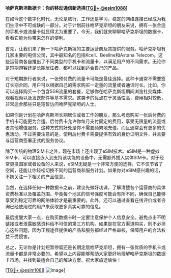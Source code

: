 **哈萨克斯坦数据卡：你的移动通信新选择[[TG💪+ @esim1088](https://t.me/s/esim1088)]**

在如今这个数字化时代，无论是旅行、工作还是学习，稳定的网络连接已经成为我们生活中不可或缺的一部分。对于计划前往哈萨克斯坦的朋友来说，拥有一张合适的手机卡或流量卡就显得尤为重要了。今天，我们就来聊聊哈萨克斯坦的数据卡，看看它能为你带来怎样的便利。

首先，让我们来了解一下哈萨克斯坦的主要运营商及其提供的服务。哈萨克斯坦有几家主要的电信公司，其中最知名的包括Kcell、Beeline和Astana Telecom。这些运营商各自推出了不同类型的手机卡和流量卡，以满足用户的不同需求。无论你是短期游客还是长期居住者，都可以找到适合自己的产品。

对于短期旅行者来说，一张预付费的流量卡可能是最佳选择。这种卡通常不需要签订长期合同，用户可以根据自己的需求购买一定量的流量或者通话时长。比如，你可以选择购买一个包含5GB流量的套餐，足够你在哈萨克斯坦期间浏览社交媒体、观看视频以及发送邮件等基本需求。这类卡的优点在于灵活性高，费用相对较低，非常适合那些只是短暂访问哈萨克斯坦的人士。

如果你是计划在哈萨克斯坦长期居住或者工作的朋友，那么考虑购买一张后付费的手机卡可能更为合适。后付费卡允许你每月支付固定的费用，享受无限量的流量或者其他增值服务。这种方式的好处是你不需要频繁地充值，而且通常会有更多的优惠活动。不过需要注意的是，使用后付费卡需要提供有效的身份证明文件，并且要与运营商签署正式的服务协议。

除了传统的物理SIM卡之外，现在市场上还出现了eSIM技术。eSIM是一种虚拟SIM卡，可以直接嵌入到支持该功能的设备中，无需额外插入实体SIM卡。对于经常更换国家或者设备的人来说，eSIM无疑是一个非常方便的选择。它不仅节省了空间，还能让你轻松切换不同的运营商和服务计划。如果你对eSIM感兴趣的话，不妨关注一下相关的产品信息。

当然，在选择任何一种数据卡之前，建议先做好功课，了解清楚各个运营商的具体资费标准以及覆盖范围。毕竟每个地区的信号强度可能会有所不同，确保自己能够享受到稳定可靠的网络体验才是最重要的。此外，还可以通过查看在线评价或者咨询已经使用过的用户来获取更多真实可靠的信息。

最后提醒大家一点，在购买数据卡时一定要注意保护个人信息安全。避免点击不明链接或者泄露敏感资料给不可信的第三方机构。如果是在官方渠道购买，则不必担心这些问题，因为正规途径提供的产品和服务都经过严格审核，保障用户的合法权益不受侵害。

总之，无论你是计划短暂停留还是长期定居哈萨克斯坦，拥有一张优质的手机卡或流量卡都是非常必要的。希望以上内容能够帮助大家更好地理解哈萨克斯坦的数据卡市场，并找到最适合自己的解决方案。祝大家旅途愉快！

[[TG💪+ @esim1088](https://t.me/s/esim1088) ![Image](https://i.postimg.cc/4NQfJmqS/Snipaste-2025-05-13-00-14-12.png)]